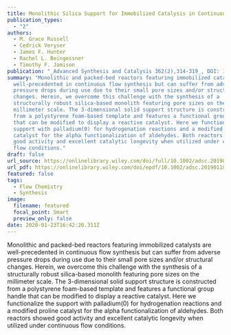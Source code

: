 ```yaml
---
title: Monolithic Silica Support for Immobilized Catalysis in Continuous Flow
publication_types:
  - "2"
authors:
  - M. Grace Russell
  - Cedrick Veryser
  - James F. Hunter
  - Rachel L. Beingessner
  - Timothy F. Jamison
publication: "_Advanced Synthesis and Catalysis 362(2),314-319_, DOI: 10.1002/adsc.201901185"
summary: "Monolithic and packed-bed reactors featuring immobilized catalysts are
  well-precedented in continuous flow synthesis but can suffer from adverse
  pressure drops during use due to their small pore sizes and/or structural
  changes. Herein, we overcome this challenge with the synthesis of a
  structurally robust silica-based monolith featuring pore sizes on the
  millimeter scale. The 3-dimensional solid support structure is constructed
  from a polystyrene foam-based template and features a functional group handle
  that can be modified to display a reactive catalyst. Here we functionalize the
  support with palladium(0) for hydrogenation reactions and a modified proline
  catalyst for the alpha functionalization of aldehydes. Both reactors showed
  good activity and excellent catalytic longevity when utilized under continuous
  flow conditions."
draft: false
url_source: https://onlinelibrary.wiley.com/doi/full/10.1002/adsc.201901185
url_pdf: https://onlinelibrary.wiley.com/doi/epdf/10.1002/adsc.201901185
featured: false
tags:
  - Flow Chemistry
  - Synthesis
image:
  filename: featured
  focal_point: Smart
  preview_only: false
date: 2020-01-23T16:42:20.311Z
---
```

  Monolithic and packed-bed reactors featuring immobilized catalysts are well-precedented in continuous flow synthesis but can suffer from adverse pressure drops during use due to their small pore sizes and/or structural changes. Herein, we overcome this challenge with the synthesis of a structurally robust silica-based monolith featuring pore sizes on the millimeter scale. The 3-dimensional solid support structure is constructed from a polystyrene foam-based template and features a functional group handle that can be modified to display a reactive catalyst. Here we functionalize the support with palladium(0) for hydrogenation reactions and a modified proline catalyst for the alpha functionalization of aldehydes. Both reactors showed good activity and excellent catalytic longevity when utilized under continuous flow conditions.
